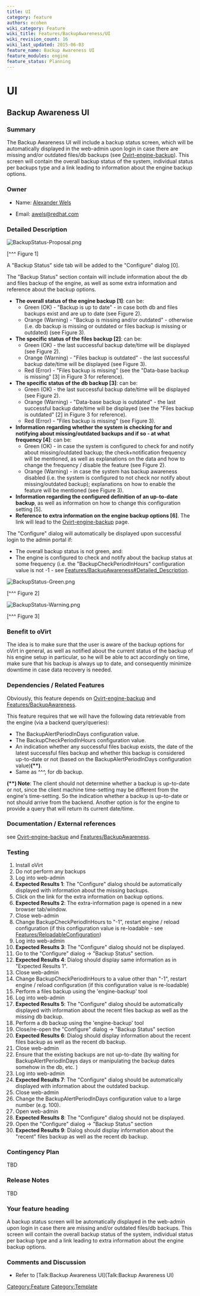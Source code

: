 ```yaml
---
title: UI
category: feature
authors: ecohen
wiki_category: Feature
wiki_title: Features/BackupAwareness/UI
wiki_revision_count: 16
wiki_last_updated: 2015-06-03
feature_name: Backup Awareness UI
feature_modules: engine
feature_status: Planning
---
```


# UI

## Backup Awareness UI

### Summary

The Backup Awareness UI will include a backup status screen, which will be automatically displayed in the web-admin upon login in case there are missing and/or outdated files/db backups (see [Ovirt-engine-backup](Ovirt-engine-backup)). This screen will contain the overall backup status of the system, individual status per backups type and a link leading to information about the engine backup options.

### Owner

*   Name: [ Alexander Wels](User:Awels)

<!-- -->

*   Email: awels@redhat.com

### Detailed Description

![](BackupStatus-Proposal.png "BackupStatus-Proposal.png")

[^^^ Figure 1]

A "Backup Status" side tab will be added to the "Configure" dialog [0].

The "Backup Status" section contain will include information about the db and files backup of the engine, as well as some extra information and reference about the backup options.

*   **The overall status of the engine backup [1]**: can be:
    -   Green (OK) - "Backup is up to date" - in case both db and files backups exist and are up to date (see Figure 2).
    -   Orange (Warning) - "Backup is missing and/or outdated" - otherwise (i.e. db backup is missing or outdated or files backup is missing or outdated) (see Figure 3).
*   **The specific status of the files backup [2]**: can be:
    -   Green (OK) - the last successful backup date/time will be displayed (see Figure 2).
    -   Orange (Warning) - "Files backup is outdated" - the last successful backup date/time will be displayed (see Figure 3).
    -   Red (Error) - "Files backup is missing" (see the "Data-base backup is missing" [3] in Figure 3 for reference).
*   **The specific status of the db backup [3]**: can be:
    -   Green (OK) - the last successful backup date/time will be displayed (see Figure 2).
    -   Orange (Warning) - "Data-base backup is outdated" - the last successful backup date/time will be displayed (see the "Files backup is outdated" [2] in Figure 3 for reference).
    -   Red (Error) - "Files backup is missing" (see Figure 3).
*   **Information regarding whether the system is checking for and notifying about missing/outdated backups and if so - at what frequency [4]**: can be:
    -   Green (OK) - in case the system is configured to check for and notify about missing/outdated backup; the check+notification frequency will be mentioned, as well as explanations on the data and how to change the frequency / disable the feature (see Figure 2).
    -   Orange (Warning) - in case the system has backup awareness disabled (i.e. the system is configured to not check nor notify about missing/outdated backup); explanations on how to enable the feature will be mentioned (see Figure 3).
*   **Information regarding the configured definition of an up-to-date backup**, as well as information on how to change this configuration setting [5].
*   **Reference to extra information on the engine backup options [6]**. The link will lead to the [Ovirt-engine-backup](Ovirt-engine-backup) page.

The "Configure" dialog will automatically be displayed upon successful login to the admin portal if:

*   The overall backup status is not green, and:
*   The engine is configured to check and notify about the backup status at some frequency (i.e. the "BackupCheckPeriodInHours" configuration value is not -1 - see [Features/BackupAwareness#Detailed_Description](Features/BackupAwareness#Detailed_Description).

![](BackupStatus-Green.png "BackupStatus-Green.png")

[^^^ Figure 2]

![](BackupStatus-Warning.png "BackupStatus-Warning.png")

[^^^ Figure 3]

### Benefit to oVirt

The idea is to make sure that the user is aware of the backup options for oVirt in general, as well as notified about the current status of the backup of his engine setup in particular, so he will be able to act accordingly on time, make sure that his backup is always up to date, and consequently minimize downtime in case data recovery is needed.

### Dependencies / Related Features

Obviously, this feature depends on [Ovirt-engine-backup](Ovirt-engine-backup) and [Features/BackupAwareness](Features/BackupAwareness).

This feature requires that we will have the following data retrievable from the engine (via a backend query/queries):

*   The BackupAlertPeriodInDays configuration value.
*   The BackupCheckPeriodInHours configuration value.
*   An indication whether any successful files backup exists, the date of the latest successful files backup and whether this backup is considered up-to-date or not (based on the BackupAlertPeriodInDays configuration value)**(\*\*)**.
*   Same as ^^^, for db backup.

**(\*\*) Note**: The client should not determine whether a backup is up-to-date or not, since the client machine time-setting may be different from the engine's time-setting. So the indication whether a backup is up-to-date or not should arrive from the backend. Another option is for the engine to provide a query that will return its current date/time.

### Documentation / External references

see [Ovirt-engine-backup](Ovirt-engine-backup) and [Features/BackupAwareness](Features/BackupAwareness).

### Testing

1.  Install oVirt
2.  Do not perform any backups
3.  Log into web-admin
4.  **Expected Results 1**: The "Configure" dialog should be automatically displayed with information about the missing backups.
5.  Click on the link for the extra information on backup options.
6.  **Expected Results 2**: The extra-information page is opened in a new browser tab/window.
7.  Close web-admin
8.  Change BackupCheckPeriodInHours to "-1", restart engine / reload configuration (if this configuration value is re-loadable - see [Features/ReloadableConfiguration](Features/ReloadableConfiguration))
9.  Log into web-admin
10. **Expected Results 3**: The "Configure" dialog should not be displayed.
11. Go to the "Configure" dialog -> "Backup Status" section.
12. **Expected Results 4**: Dialog should display same information as in "Expected Results 1".
13. Close web-admin
14. Change BackupCheckPeriodInHours to a value other than "-1", restart engine / reload configuration (if this configuration value is re-loadable)
15. Perform a files backup using the 'engine-backup' tool
16. Log into web-admin
17. **Expected Results 5**: The "Configure" dialog should be automatically displayed with information about the recent files backup as well as the missing db backup.
18. Perform a db backup using the 'engine-backup' tool
19. Close/re-open the "Configure" dialog -> "Backup Status" section
20. **Expected Results 6**: Dialog should display information about the recent files backup as well as the recent db backup.
21. Close web-admin
22. Ensure that the existing backups are not up-to-date (by waiting for BackupAlertPeriodInDays days or manipulating the backup dates somehow in the db, etc. )
23. Log into web-admin
24. **Expected Results 7**: The "Configure" dialog should be automatically displayed with information about the outdated backup.
25. Close web-admin
26. Change the BackupAlertPeriodInDays configuration value to a large number (e.g. 100).
27. Open web-admin
28. **Expected Results 8**: The "Configure" dialog should not be displayed.
29. Open the "Configure" dialog -> "Backup Status" section
30. **Expected Results 9**: Dialog should display information about the "recent" files backup as well as the recent db backup.

### Contingency Plan

TBD

### Release Notes

TBD

### Your feature heading

A backup status screen will be automatically displayed in the web-admin upon login in case there are missing and/or outdated files/db backups. This screen will contain the overall backup status of the system, individual status per backup type and a link leading to extra information about the engine backup options.

### Comments and Discussion

*   Refer to [Talk:Backup Awareness UI](Talk:Backup Awareness UI)

<Category:Feature> <Category:Template>
